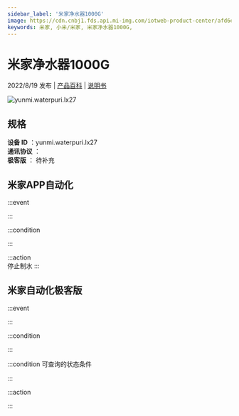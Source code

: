 ```yaml
---
sidebar_label: '米家净水器1000G'
image: https://cdn.cnbj1.fds.api.mi-img.com/iotweb-product-center/afd6e2ab4bfffe9e06e122288a0c87b3_1638866462532.png?GalaxyAccessKeyId=AKVGLQWBOVIRQ3XLEW&Expires=9223372036854775807&Signature=i961YgdNOjiImk8BFWElL6SrjiM=
keywords: 米家, 小米/米家, 米家净水器1000G, 
---
```

# 米家净水器1000G

2022/8/19 发布 | [产品百科](https://home.mi.com/webapp/content/baike/product/index.html?model=yunmi.waterpuri.lx27/) | [说明书](https://home.mi.com/views/introduction.html?model=yunmi.waterpuri.lx27&region=cn)

![yunmi.waterpuri.lx27](https://cdn.cnbj1.fds.api.mi-img.com/iotweb-product-center/afd6e2ab4bfffe9e06e122288a0c87b3_1638866462532.png?GalaxyAccessKeyId=AKVGLQWBOVIRQ3XLEW&Expires=9223372036854775807&Signature=i961YgdNOjiImk8BFWElL6SrjiM=)

## 规格  
> 
**设备 ID** ：yunmi.waterpuri.lx27  
**通讯协议** ：  
**极客版**  ： 待补充 


## 米家APP自动化  

:::event  

:::

:::condition  

:::

:::action   
停止制水
:::

## 米家自动化极客版  

:::event  

:::

:::condition  

:::

:::condition 可查询的状态条件  

:::

:::action  

:::

        
